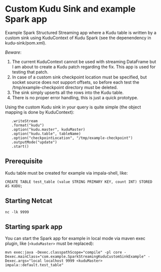 # Custom Kudu Sink and example Spark app 

Example Spark Structured Streaming app where a Kudu table is written by a custom sink using KuduContext of Kudu Spark (see the depenendency in kudu-sink/pom.xml).

*Beware*: 

1) The current KuduContext cannot be used with streaming DataFrame but I am about to create a Kudu patch regarding the fix.
   This app is used for testing that patch.
2) In case of a custom sink checkpoint location must be specified, but socket source does not support offsets, 
   so before each test the /tmp/example-checkpoint directory must be deleted.
3) The sink simply upserts all the rows into the Kudu table.
4) There is no proper error handling, this is just a quick prototype.

Using the custom Kudu sink in your query is quite simple (the object mapping is done by KuduContext):

```
   .writeStream
   .format("kudu")
   .option("kudu.master", kuduMaster)
   .option("kudu.table", tableName)
   .option("checkpointLocation", "/tmp/example-checkpoint")
   .outputMode("update")
   .start()
```


## Prerequisite

Kudu table must be created for example via impala-shell, like:

```
CREATE TABLE test_table (value STRING PRIMARY KEY, count INT) STORED AS KUDU;
```

## Starting Netcat

```
nc -lk 9999
```


## Starting spark app

You can start the Spark app for example in local mode via maven exec plugin, like (`<kuduMaster>` must be replaced):

```
mvn exec:java -Dexec.classpathScope="compile" -pl core -Dexec.mainClass="com.example.SparkStreamingKuduCustomSinkExample" -Dexec.args="local localhost 9999 <kuduMaster> impala::default.test_table"
```
